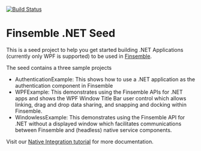 [![Build Status](https://dev.azure.com/chartiq/Finsemble-dotnet-seed/_apis/build/status/ChartIQ.finsemble-dotnet-seed?branchName=master)](https://dev.azure.com/chartiq/Finsemble-dotnet-seed/_build/latest?definitionId=4&branchName=master)

# Finsemble .NET Seed

This is a seed project to help you get started building .NET Applications (currently only WPF is supported) to be used in [Finsemble](https://www.chartiq.com/finsemble/).

The seed contains a three sample projects
- AuthenticationExample: This shows how to use a .NET application as the authentication component in Finsemble
- WPFExample: This demonstrates using the Finsemble APIs for .NET apps and shows the WPF Window Title Bar user control which allows linking, drag and drop data sharing, and snapping and docking within Finsemble.
- WindowlessExample: This demonstrates using the Finsemble API for .NET without a displayed window which facilitates communications between Finsemble and (headless) native service components.

Visit our [Native Integration tutorial](https://documentation.chartiq.com/finsemble/tutorial-integratingNativeApplications.html) for more documentation.
